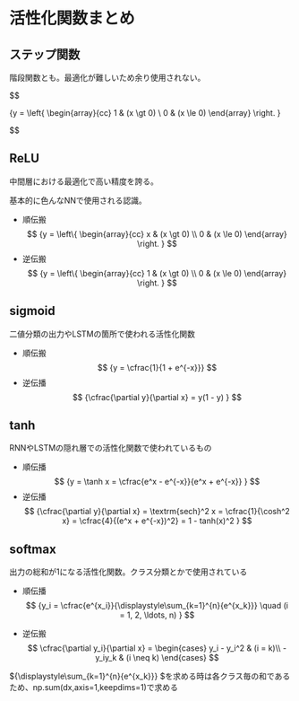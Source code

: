 # 活性化関数まとめ

## ステップ関数

階段関数とも。最適化が難しいため余り使用されない。

$$

{y = \left\{
  \begin{array}{cc}
    1 & (x \gt 0) \\
    0 & (x \le 0)
  \end{array}
\right.
}

$$

## ReLU

中間層における最適化で高い精度を誇る。

基本的に色んなNNで使用される認識。

- 順伝搬
$$ 
{y = \left\{
  \begin{array}{cc}
    x & (x \gt 0) \\
    0 & (x \le 0)
  \end{array}
\right.
}
$$
- 逆伝搬
$$
{y = \left\{
  \begin{array}{cc}
    1 & (x \gt 0) \\
    0 & (x \le 0)
  \end{array}
\right.
}
$$

## sigmoid

二値分類の出力やLSTMの箇所で使われる活性化関数

- 順伝搬
$$
{y = \cfrac{1}{1 + e^{-x}}}
$$
- 逆伝播
$$
{\cfrac{\partial y}{\partial x} = y(1 - y)
}
$$

## tanh

RNNやLSTMの隠れ層での活性化関数で使われているもの
- 順伝播
$$
{y = \tanh x = \cfrac{e^x - e^{-x}}{e^x + e^{-x}}
}
$$
- 逆伝播
$$
{\cfrac{\partial y}{\partial x} = \textrm{sech}^2 x = \cfrac{1}{\cosh^2 x} = \cfrac{4}{(e^x + e^{-x})^2} = 1 - tanh(x)^2
}
$$

## softmax

出力の総和が1になる活性化関数。クラス分類とかで使用されている

- 順伝播
$$
{y_i = \cfrac{e^{x_i}}{\displaystyle\sum_{k=1}^{n}{e^{x_k}}} \quad (i = 1, 2, \ldots, n)
}
$$

- 逆伝搬
$$
\cfrac{\partial y_i}{\partial x} = 
\begin{cases}
y_i - y_i^2 & (i = k)\\
-y_iy_k & (i \neq k)
\end{cases}
$$

${\displaystyle\sum_{k=1}^{n}{e^{x_k}}} $を求める時は各クラス毎の和であるため、np.sum(dx,axis=1,keepdims=1)で求める

